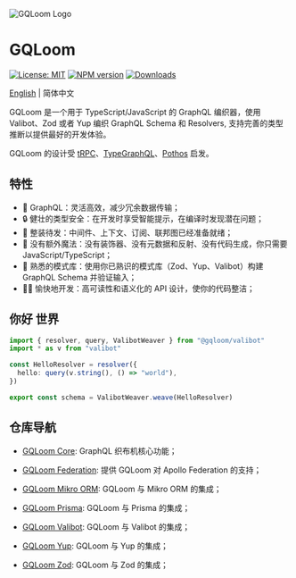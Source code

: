 ![GQLoom Logo](https://github.com/modevol-com/gqloom/blob/main/gqloom.svg?raw=true)

# GQLoom

[![License: MIT][license-image]][license-url]
[![NPM version][npm-image]][npm-url]
[![Downloads][downloads-image]][npm-url]

[English](./README.md) | 简体中文

GQLoom 是一个用于 TypeScript/JavaScript 的 GraphQL 编织器，使用 Valibot、Zod 或者 Yup 编织 GraphQL Schema 和 Resolvers, 支持完善的类型推断以提供最好的开发体验。

GQLoom 的设计受 [tRPC](https://trpc.io/)、[TypeGraphQL](https://typegraphql.com/)、[Pothos](https://pothos-graphql.dev/) 启发。

## 特性

* 🚀 GraphQL：灵活高效，减少冗余数据传输；
* 🔒 健壮的类型安全：在开发时享受智能提示，在编译时发现潜在问题；
* 🔋 整装待发：中间件、上下文、订阅、联邦图已经准备就绪；
* 🔮 没有额外魔法：没有装饰器、没有元数据和反射、没有代码生成，你只需要 JavaScript/TypeScript；
* 🧩 熟悉的模式库：使用你已熟识的模式库（Zod、Yup、Valibot）构建 GraphQL Schema 并验证输入；
* 🧑‍💻 愉快地开发：高可读性和语义化的 API 设计，使你的代码整洁；

## 你好 世界

```ts
import { resolver, query, ValibotWeaver } from "@gqloom/valibot"
import * as v from "valibot"

const HelloResolver = resolver({
  hello: query(v.string(), () => "world"),
})

export const schema = ValibotWeaver.weave(HelloResolver)
```

## 仓库导航

* [GQLoom Core](./packages/core/README.md): GraphQL 织布机核心功能；

* [GQLoom Federation](./packages/federation/README.md): 提供 GQLoom 对 Apollo Federation 的支持；

* [GQLoom Mikro ORM](./packages/mikro-orm/README.md): GQLoom 与 Mikro ORM 的集成；

* [GQLoom Prisma](./packages/prisma/README.md): GQLoom 与 Prisma 的集成；

* [GQLoom Valibot](./packages/valibot/README.md): GQLoom 与 Valibot 的集成；

* [GQLoom Yup](./packages/yup/README.md): GQLoom 与 Yup 的集成；

* [GQLoom Zod](./packages/zod/README.md): GQLoom 与 Zod 的集成；

[license-image]: https://img.shields.io/badge/License-MIT-brightgreen.svg?style=flat-square

[license-url]: https://opensource.org/licenses/MIT

[npm-image]: https://img.shields.io/npm/v/%40gqloom%2Fcore.svg?style=flat-square

[npm-url]: https://www.npmjs.com/package/@gqloom/core

[downloads-image]: https://img.shields.io/npm/dm/%40gqloom%2Fcore.svg?style=flat-square
